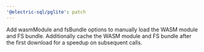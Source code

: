 ```yaml
---
'@electric-sql/pglite': patch
---
```


Add wasmModule and fsBundle options to manually load the WASM module and FS bundle. Additionally cache the WASM module and FS bundle after the first download for a speedup on subsequent calls.
